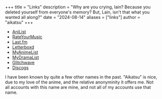 +++
title = "Links"
description = "Why are you crying, lain? Because you deleted yourself from everyone's memory? But, Lain, isn't that what you wanted all along?"
date = "2024-08-14"
aliases = ["links"]
author = "aikatsu"
+++

* [AniList](https://anilist.co/user/aikatsu/)
* [RateYourMusic](https://rateyourmusic.com/~aikatsu)
* [Last.fm](https://geekhack.org/index.php)
* [Letterboxd](https://letterboxd.com/aikatsu/)
* [MyAnimeList](https://myanimelist.net/profile/eyecats)
* [MyDramaList](https://mydramalist.com/profile/aikatsu)
* [Glitchwave](https://glitchwave.com/user/aikatsu/)
* [Discogs](https://www.discogs.com/user/CryosFear/collection)

I have been known by quite a few other names in the past. "Aikatsu" is nice, due to my love of the anime, and the relative anonyminity it offers me. Not all accounts with this name are mine, and not all of my accounts use that name. 

